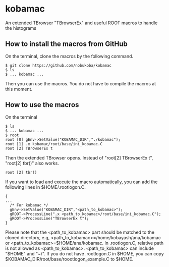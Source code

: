 # kobamac
An extended TBrowser "TBrowserEx" and useful ROOT macros to handle the histograms

## How to install the macros from GitHub
On the terminal, clone the macros by the following command.
```
$ git clone https://github.com/nobukoba/kobamac
$ ls
$ ... kobamac ...
```
Then you can use the macros. You do not have to compile the macros at this moment.

## How to use the macros
On the terminal
```
$ ls
$ ... kobamac ...
$ root
root [0] gEnv->SetValue("KOBAMAC_DIR","./kobamac");
root [1] .x kobamac/root/base/ini_kobamac.C
root [2] TBrowserEx t
```
Then the extended TBrowser opens. Instead of "root[2] TBrowserEx t", "root[2] tbr()" also works.
```
root [2] tbr()

```
If you want to load and execute the macro automatically, you can add the following lines in $HOME/.rootlogon.C.
```
{
...
  /* For kobamac */
  gEnv->SetValue("KOBAMAC_DIR","<path_to_kobamac>");
  gROOT->ProcessLine(".x <path_to_kobamac>/root/base/ini_kobamac.C");
  gROOT->ProcessLine("TBrowserEx t");
}
```
Please note that the <path_to_kobamac> part should be matched to the cloned directory, e.g, <path_to_kobamac>=/home/kobayash/ana/kobamac or <path_to_kobamac>=$HOME/ana/kobamac. In .rootlogon.C, relative path is not allowed as <path_to_kobamac>. <path_to_kobamac> can include "$HOME" and "~/". If you do not have .rootlogon.C in $HOME, you can copy $KOBAMAC_DIR/root/base/roootlogon_example.C to $HOME.
